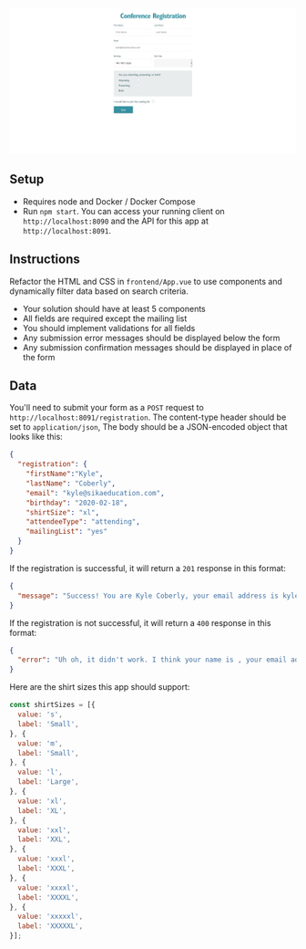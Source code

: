 ![Conference registration](conference-registration.png)

## Setup

* Requires node and Docker / Docker Compose
* Run `npm start`. You can access your running client on `http://localhost:8090` and the API for this app at `http://localhost:8091`.

## Instructions

Refactor the HTML and CSS in `frontend/App.vue` to use components and dynamically filter data based on search criteria.

* Your solution should have at least 5 components
* All fields are required except the mailing list
* You should implement validations for all fields
* Any submission error messages should be displayed below the form
* Any submission confirmation messages should be displayed in place of the form


## Data

You'll need to submit your form as a `POST` request to `http://localhost:8091/registration`. The content-type header should be set to `application/json`, The body should be a JSON-encoded object that looks like this:

```json
{
  "registration": {
    "firstName":"Kyle",
    "lastName": "Coberly",
    "email": "kyle@sikaeducation.com",
    "birthday": "2020-02-18",
    "shirtSize": "xl",
    "attendeeType": "attending",
    "mailingList": "yes"
  }
}
```

If the registration is successful, it will return a `201` response in this format:

```json
{
  "message": "Success! You are Kyle Coberly, your email address is kyle@sikaeducation.com, your shirt size is xl, and your birthday is 2020-02-18. Your attendee type is attending, and you do want to be added to our mailing list."
}
```

If the registration is not successful, it will return a `400` response in this format:

```json
{
  "error": "Uh oh, it didn't work. I think your name is , your email address is , your shirt size is , and your birthday is . I think your attendee type is , and your mailing list choice is "
}
```

Here are the shirt sizes this app should support:

```js
const shirtSizes = [{
  value: 's',
  label: 'Small',
}, {
  value: 'm',
  label: 'Small',
}, {
  value: 'l',
  label: 'Large',
}, {
  value: 'xl',
  label: 'XL',
}, {
  value: 'xxl',
  label: 'XXL',
}, {
  value: 'xxxl',
  label: 'XXXL',
}, {
  value: 'xxxxl',
  label: 'XXXXL',
}, {
  value: 'xxxxxl',
  label: 'XXXXXL',
}];
```
